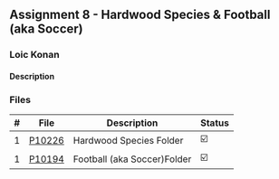 ## Assignment 8 - Hardwood Species & Football (aka Soccer)

### Loic Konan

#### Description

> 

### Files

|   #   | File          | Description                 | Status                  |
| :---: | ------------- | --------------------------- | ----------------------- |
|   1   | [P10226](./P) | Hardwood Species Folder     | :ballot_box_with_check: |
|   1   | [P10194](./P) | Football (aka Soccer)Folder | :ballot_box_with_check: |
